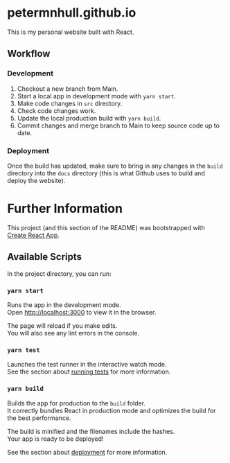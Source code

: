 # petermnhull.github.io

This is my personal website built with React.

## Workflow

### Development

1. Checkout a new branch from Main.
2. Start a local app in development mode with `yarn start`.
3. Make code changes in `src` directory.
4. Check code changes work.
5. Update the local production build with `yarn build`.
6. Commit changes and merge branch to Main to keep source code up to date.

### Deployment
Once the build has updated, make sure to bring in any changes in the `build` directory into the `docs` directory (this is what Github uses to build and deploy the website).


# Further Information

This project (and this section of the README) was bootstrapped with [Create React App](https://github.com/facebook/create-react-app).

## Available Scripts

In the project directory, you can run:

### `yarn start`

Runs the app in the development mode.\
Open [http://localhost:3000](http://localhost:3000) to view it in the browser.

The page will reload if you make edits.\
You will also see any lint errors in the console.

### `yarn test`

Launches the test runner in the interactive watch mode.\
See the section about [running tests](https://facebook.github.io/create-react-app/docs/running-tests) for more information.

### `yarn build`

Builds the app for production to the `build` folder.\
It correctly bundles React in production mode and optimizes the build for the best performance.

The build is minified and the filenames include the hashes.\
Your app is ready to be deployed!

See the section about [deployment](https://facebook.github.io/create-react-app/docs/deployment) for more information.
